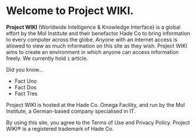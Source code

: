 # Welcome to Project WIKI.

**Project WIKI** (Worldwide Intelligence  & Knowledge Interface) is a global effort by the Mol Institute and their benefactor Hade Co to bring information to every computer across the globe.
Anyone with an internet access is allowed to view as much information on this site as they wish. Project WIKI aims to create an environment in which anyone can access information freely.
We currently hold `1` article.

Did you know...

- Fact Uno
- Fact Dos
- Fact Tres

Project WIKI is hosted at the Hade Co. Omega Facility, and run by the Mol Institute, a German-based company specialised in IT.

By using this site, you agree to the Terms of Use and Privacy Policy. Project WIKI® is a registered trademark of Hade Co.
